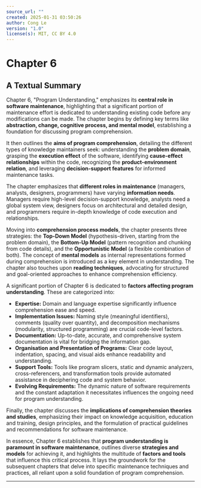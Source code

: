 ```yaml
---
source_url: ""
created: 2025-01-31 03:50:26
author: Cong Le
version: "1.0"
license(s): MIT, CC BY 4.0
---
```



# Chapter 6

## A Textual Summary


Chapter 6, "Program Understanding," emphasizes its **central role in software maintenance**, highlighting that a significant portion of maintenance effort is dedicated to understanding existing code before any modifications can be made.  The chapter begins by defining key terms like **abstraction, change, cognitive process, and mental model**, establishing a foundation for discussing program comprehension.

It then outlines the **aims of program comprehension**, detailing the different types of knowledge maintainers seek: understanding the **problem domain**, grasping the **execution effect** of the software, identifying **cause-effect relationships** within the code, recognizing the **product-environment relation**, and leveraging **decision-support features** for informed maintenance tasks.

The chapter emphasizes that **different roles in maintenance** (managers, analysts, designers, programmers) have varying **information needs**. Managers require high-level decision-support knowledge, analysts need a global system view, designers focus on architectural and detailed design, and programmers require in-depth knowledge of code execution and relationships.

Moving into **comprehension process models**, the chapter presents three strategies: the **Top-Down Model** (hypothesis-driven, starting from the problem domain), the **Bottom-Up Model** (pattern recognition and chunking from code details), and the **Opportunistic Model** (a flexible combination of both).  The concept of **mental models** as internal representations formed during comprehension is introduced as a key element in understanding.  The chapter also touches upon **reading techniques**, advocating for structured and goal-oriented approaches to enhance comprehension efficiency.

A significant portion of Chapter 6 is dedicated to **factors affecting program understanding**.  These are categorized into:

*   **Expertise:** Domain and language expertise significantly influence comprehension ease and speed.
*   **Implementation Issues:** Naming style (meaningful identifiers), comments (quality over quantity), and decomposition mechanisms (modularity, structured programming) are crucial code-level factors.
*   **Documentation:**  Up-to-date, accurate, and comprehensive system documentation is vital for bridging the information gap.
*   **Organisation and Presentation of Programs:** Clear code layout, indentation, spacing, and visual aids enhance readability and understanding.
*   **Support Tools:** Tools like program slicers, static and dynamic analyzers, cross-referencers, and transformation tools provide automated assistance in deciphering code and system behavior.
*   **Evolving Requirements:** The dynamic nature of software requirements and the constant adaptation it necessitates influences the ongoing need for program understanding.

Finally, the chapter discusses the **implications of comprehension theories and studies**, emphasizing their impact on knowledge acquisition, education and training, design principles, and the formulation of practical guidelines and recommendations for software maintenance.

In essence, Chapter 6 establishes that **program understanding is paramount in software maintenance**, outlines diverse **strategies and models** for achieving it, and highlights the multitude of **factors and tools** that influence this critical process. It lays the groundwork for the subsequent chapters that delve into specific maintenance techniques and practices, all reliant upon a solid foundation of program comprehension.




----
